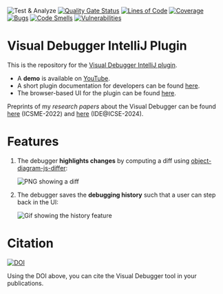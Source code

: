 ![Test & Analyze](https://github.com/timKraeuter/VisualDebugger/workflows/Build/badge.svg)
[![Quality Gate Status](https://sonarcloud.io/api/project_badges/measure?project=timKraeuter_VisualDebugger&metric=alert_status)](https://sonarcloud.io/dashboard?id=timKraeuter_VisualDebugger)
[![Lines of Code](https://sonarcloud.io/api/project_badges/measure?project=timKraeuter_VisualDebugger&metric=ncloc)](https://sonarcloud.io/dashboard?id=timKraeuter_VisualDebugger)
[![Coverage](https://sonarcloud.io/api/project_badges/measure?project=timKraeuter_VisualDebugger&metric=coverage)](https://sonarcloud.io/dashboard?id=timKraeuter_VisualDebugger)
 [![Bugs](https://sonarcloud.io/api/project_badges/measure?project=timKraeuter_VisualDebugger&metric=bugs)](https://sonarcloud.io/summary/new_code?id=timKraeuter_VisualDebugger)
 [![Code Smells](https://sonarcloud.io/api/project_badges/measure?project=timKraeuter_VisualDebugger&metric=code_smells)](https://sonarcloud.io/summary/new_code?id=timKraeuter_VisualDebugger)
 [![Vulnerabilities](https://sonarcloud.io/api/project_badges/measure?project=timKraeuter_VisualDebugger&metric=vulnerabilities)](https://sonarcloud.io/summary/new_code?id=timKraeuter_VisualDebugger)

# Visual Debugger IntelliJ Plugin

This is the repository for the [Visual Debugger IntelliJ plugin](https://plugins.jetbrains.com/plugin/16851-visual-debugger).
- A **demo** is available on [YouTube](https://www.youtube.com/watch?v=LsAMTnLxWJw).
- A short plugin documentation for developers can be found [here](./documentation/README.md).
- The browser-based UI for the plugin can be found [here](https://github.com/timKraeuter/object-diagram-modeler/tree/master/debugger).

Preprints of my *research papers* about the Visual Debugger can be found [here](https://github.com/timKraeuter/ICSME-2022/blob/main/visual-debugger.pdf) (ICSME-2022) and [here](https://github.com/timKraeuter/ICSE-2024/blob/main/paper.pdf) (IDE@ICSE-2024).

# Features

1. The debugger **highlights changes** by computing a diff using [object-diagram-js-differ](https://github.com/timKraeuter/object-diagram-js-differ):

   ![PNG showing a diff](https://github.com/timKraeuter/object-diagram-js/blob/master/documentation/diff.png)

3. The debugger saves the **debugging history** such that a user can step back in the UI:

   ![Gif showing the history feature](https://github.com/timKraeuter/object-diagram-js/blob/master/documentation/steps.gif)

# Citation
[![DOI](https://zenodo.org/badge/359495483.svg)](https://zenodo.org/doi/10.5281/zenodo.10018177)

Using the DOI above, you can cite the Visual Debugger tool in your publications.
